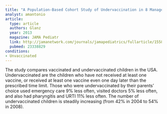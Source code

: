 ```yaml
---
title: "A Population-Based Cohort Study of Undervaccination in 8 Managed Care Organizations Across the United States"
analyst: amantonio
article:
  type: article
  authors: Glanz
  year: 2013
  magazine: JAMA Pediatr
  link: http://jamanetwork.com/journals/jamapediatrics/fullarticle/1558057
  pubmed: 23338829
conditions:
- Unvaccinated
---
```


The study compares vaccinated and undervaccinated children in the USA. Undervaccinated are the children who have not received at least one vaccine, or received at least one vaccine even one day later than the prescribed time limit.
Those who were undervaccinated by their parents’ choice used emergency care 9% less often, visited doctors 5% less often, and also had pharyngitis and URTI 11% less often.
The number of undervaccinated children is steadily increasing (from 42% in 2004 to 54% in 2008).

